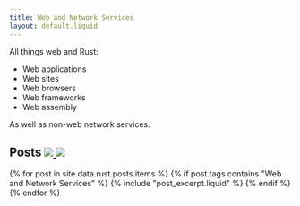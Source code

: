 ```yaml
---
title: Web and Network Services
layout: default.liquid
---
```


All things web and Rust:

* Web applications
* Web sites
* Web browsers
* Web frameworks
* Web assembly

As well as non-web network services.

<h2>
  Posts
  <a class="feedicon" href="/web-and-network-services/feed.rss" title="Web and Network Services RSS Feed">
    <img src="/images/rss.svg" />
  </a>
  <a class="feedicon" href="/web-and-network-services/feed.json" title="Web and Network Services JSON Feed">
    <img src="/images/jsonfeed.png" />
  </a>
</h2>

{% for post in site.data.rust.posts.items %}
  {% if post.tags contains "Web and Network Services" %}
  {% include "post_excerpt.liquid" %}
  {% endif %}
{% endfor %}

